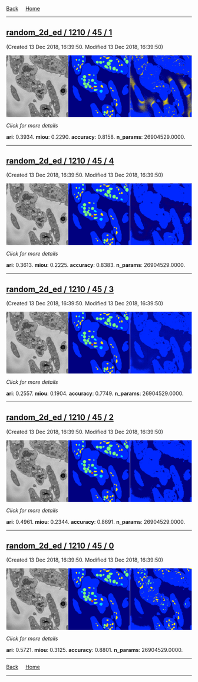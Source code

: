 
[Back](..)&nbsp;&nbsp;&nbsp;&nbsp;&nbsp;[Home](https://leapmanlab.github.io/snapshots)

---

<div class="summary"><a href="1"><h2>random_2d_ed / 1210 / 45 / 1</h2></a><p>(Created 13 Dec 2018, 16:39:50. Modified 13 Dec 2018, 16:39:50)
</p><a href="1"><img src="1/media/summary.png" align="center"></a><p>
<i>Click for more details</i>
</p></div>

**ari**: 0.3934. **miou**: 0.2290. **accuracy**: 0.8158. **n_params**: 26904529.0000. 

---

<div class="summary"><a href="4"><h2>random_2d_ed / 1210 / 45 / 4</h2></a><p>(Created 13 Dec 2018, 16:39:50. Modified 13 Dec 2018, 16:39:50)
</p><a href="4"><img src="4/media/summary.png" align="center"></a><p>
<i>Click for more details</i>
</p></div>

**ari**: 0.3613. **miou**: 0.2225. **accuracy**: 0.8383. **n_params**: 26904529.0000. 

---

<div class="summary"><a href="3"><h2>random_2d_ed / 1210 / 45 / 3</h2></a><p>(Created 13 Dec 2018, 16:39:50. Modified 13 Dec 2018, 16:39:50)
</p><a href="3"><img src="3/media/summary.png" align="center"></a><p>
<i>Click for more details</i>
</p></div>

**ari**: 0.2557. **miou**: 0.1904. **accuracy**: 0.7749. **n_params**: 26904529.0000. 

---

<div class="summary"><a href="2"><h2>random_2d_ed / 1210 / 45 / 2</h2></a><p>(Created 13 Dec 2018, 16:39:50. Modified 13 Dec 2018, 16:39:50)
</p><a href="2"><img src="2/media/summary.png" align="center"></a><p>
<i>Click for more details</i>
</p></div>

**ari**: 0.4961. **miou**: 0.2344. **accuracy**: 0.8691. **n_params**: 26904529.0000. 

---

<div class="summary"><a href="0"><h2>random_2d_ed / 1210 / 45 / 0</h2></a><p>(Created 13 Dec 2018, 16:39:50. Modified 13 Dec 2018, 16:39:50)
</p><a href="0"><img src="0/media/summary.png" align="center"></a><p>
<i>Click for more details</i>
</p></div>

**ari**: 0.5721. **miou**: 0.3125. **accuracy**: 0.8801. **n_params**: 26904529.0000. 

---

[Back](..)&nbsp;&nbsp;&nbsp;&nbsp;&nbsp;[Home](https://leapmanlab.github.io/snapshots)

---
